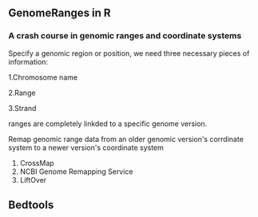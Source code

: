 ## GenomeRanges in R
### A crash course in genomic ranges and coordinate systems
Specify a genomic region or position, we need three necessary pieces of information:

1.Chromosome name

2.Range

3.Strand

ranges are completely linkded to a specific genome version.

Remap genomic range data from an older genomic version's corrdinate system to a newer version's coordinate system

1. CrossMap
2. NCBI Genome Remapping Service
3. LiftOver




## Bedtools

